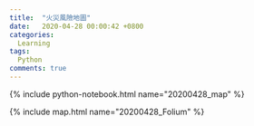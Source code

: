 ```yaml
---
title:  "火災風險地圖"
date:   2020-04-28 00:00:42 +0800
categories: 
  Learning
tags:
  Python
comments: true
---
```


{% include python-notebook.html name="20200428_map" %}

{% include map.html name="20200428_Folium" %}

